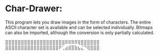 # Char-Drawer:

This program lets you draw images in the form of characters.
The entire ASCII character set is available and can be selected individually. Bitmaps can also be imported, although the conversion is only partially calculated.

⣿⣿⣿⣿⣿⣿⣿⣿⣿⣿⣿⣿⣿⣿⣿⣿⣿⣿⣿⠿⠿⠿⠿⢿⣿⣿⣿⣿⣿⣿
⣿⣿⣿⣿⣿⣿⣿⣿⣿⣿⣿⣿⣿⣿⣿⣿⣿⠟⢁⣴⣾⣿⣷⣦⣌⠙⢿⣿⣿⣿
